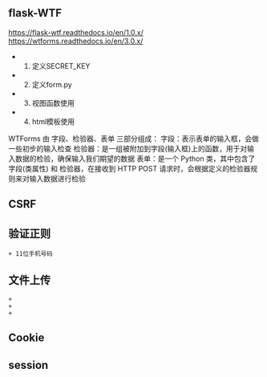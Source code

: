 ## flask-WTF

https://flask-wtf.readthedocs.io/en/1.0.x/
https://wtforms.readthedocs.io/en/3.0.x/

+ 1. 定义SECRET_KEY
+ 2. 定义form.py
+ 3. 视图函数使用
+ 4. html模板使用


WTForms 由 字段、检验器、表单 三部分组成： 
字段：表示表单的输入框，会做一些初步的输入检查 
检验器：是一组被附加到字段(输入框)上的函数，用于对输入数据的检验，确保输入我们期望的数据 
表单：是一个 Python 类，其中包含了 字段(类属性) 和 检验器，在接收到 HTTP POST 请求时，会根据定义的检验器规则来对输入数据进行检验


## CSRF


## 验证正则
    + 11位手机号码

## 文件上传

    + 
    + 
    + 

## Cookie

## session